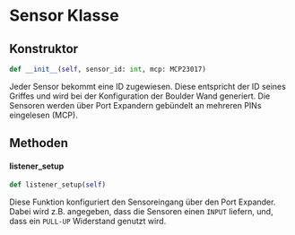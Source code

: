 # Sensor Klasse

## Konstruktor

```python
def __init__(self, sensor_id: int, mcp: MCP23017)
```

Jeder Sensor bekommt eine ID zugewiesen. Diese entspricht der ID seines Griffes und wird bei der Konfiguration der Boulder Wand generiert.
Die Sensoren werden über Port Expandern gebündelt an mehreren PINs eingelesen (MCP).

## Methoden
#### listener_setup
```python
def listener_setup(self)
```
Diese Funktion konfiguriert den Sensoreingang über den Port Expander. Dabei wird z.B. angegeben, dass die Sensoren einen ```INPUT``` liefern, und, dass ein ```PULL-UP``` Widerstand genutzt wird.